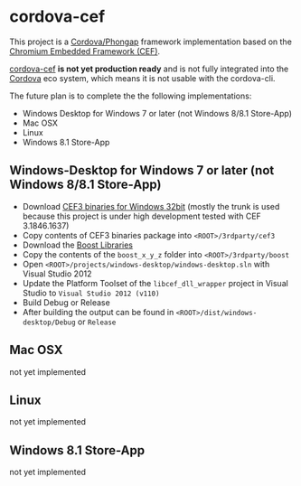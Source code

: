 # cordova-cef #
This project is a [Cordova/Phongap](http://cordova.apache.org "Cordova") framework implementation based on the [Chromium Embedded Framework (CEF)](https://code.google.com/p/chromiumembedded "Chromium Embedded Framework (CEF)"). 

[cordova-cef](https://github.com/hsimpson/cordova-cef "cordova-cef") **is not yet production ready** and is not fully integrated into the [Cordova](http://cordova.apache.org "Cordova") eco system, which means it is not usable with the cordova-cli.

The future plan is to complete the the following implementations:

- Windows Desktop for Windows 7 or later (not Windows 8/8.1 Store-App)
- Mac OSX
- Linux
- Windows 8.1 Store-App


## Windows-Desktop for Windows 7 or later (not Windows 8/8.1 Store-App) ##
- Download [CEF3 binaries for Windows 32bit](http://cefbuilds.com "CEF3 binaries for Windows") (mostly the trunk is used because this project is under high development tested with CEF 3.1846.1637)
- Copy contents of CEF3 binaries package into `<ROOT>/3rdparty/cef3`
- Download the [Boost Libraries](http://www.boost.org/users/download/ "Boost Libraries")
- Copy the contents of the `boost_x_y_z` folder into `<ROOT>/3rdparty/boost`
- Open `<ROOT>/projects/windows-desktop/windows-desktop.sln` with Visual Studio 2012
- Update the Platform Toolset of the `libcef_dll_wrapper` project in Visual Studio to `Visual Studio 2012 (v110)` 
- Build Debug or Release
- After building the output can be found in `<ROOT>/dist/windows-desktop/Debug` or `Release`


## Mac OSX ##
not yet implemented


## Linux ##
not yet implemented


## Windows 8.1 Store-App
not yet implemented
